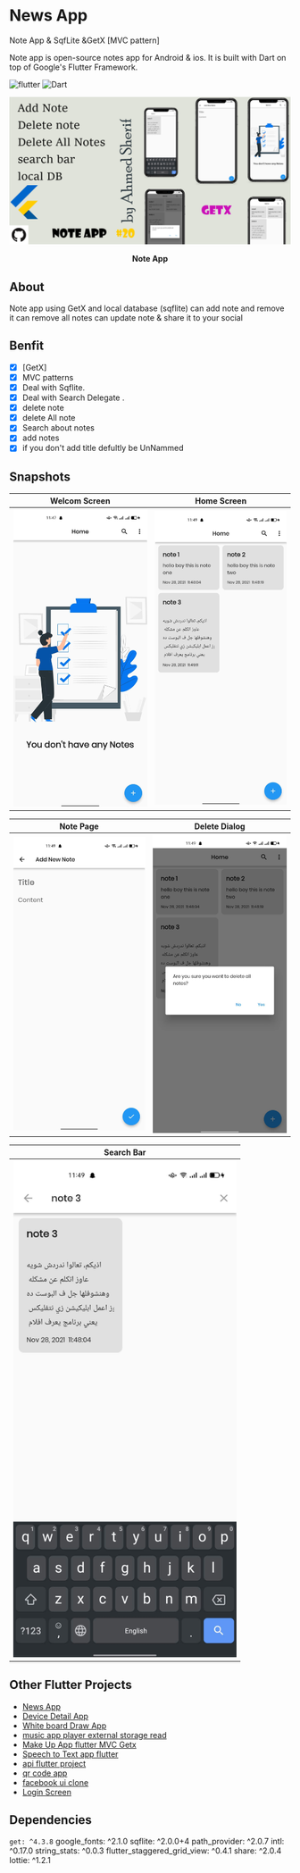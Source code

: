 # News App
Note App & SqfLite &GetX [MVC pattern]

Note app is open-source notes app for Android & ios. It is built with Dart on top of Google's Flutter Framework.


![flutter](https://img.shields.io/badge/Flutter-Framework-green?logo=flutter)
![Dart](https://img.shields.io/badge/Dart-Language-blue?logo=dart)


<p><img src="snapshot/here.png" /></p>
<p align="center"><b>Note App</b></p>




## About

Note app using GetX and local database (sqflite) can add note and remove it
can remove all notes can update note & share it to your social

## Benfit

- [x] [GetX]
- [x] MVC patterns
- [x] Deal with Sqflite.
- [x] Deal with Search Delegate .
- [x] delete note
- [x] delete All note
- [x] Search about notes
- [x] add notes
- [x] if you don't add title defultly be UnNammed

## Snapshots

| Welcom Screen | Home Screen |
|------|-------|
|<img src="snapshot/welcom.jpg" width="400">|<img src="snapshot/home.jpg" width="400">|

| Note Page | Delete Dialog|
|------|-------|
|<img src="snapshot/add.jpg" width="400">|<img src="snapshot/delete.jpg" width="400">|

| Search Bar
|------
|<img src="snapshot/search.jpg" width="400">



## Other Flutter Projects
- [News App](https://github.com/itsherifAhmed/NewsApp)
- [Device Detail App](https://github.com/itsherifAhmed/device-detail-app)
- [White board Draw App](https://github.com/itsherifAhmed/draw-app)
- [music app player external storage read](https://github.com/itsherifAhmed/Music-Player-Read-external-Storage-Flutter-app)
- [Make Up App flutter MVC Getx](https://github.com/itsherifAhmed/MakeUp-App)
- [Speech to Text app flutter](https://github.com/itsherifAhmed/Speech-to-text-app)
- [api flutter project](https://github.com/itsherifAhmed/apiFlutter-Project)
- [qr code app](https://github.com/itsherifAhmed/qr-barcode)
- [facebook ui clone](https://github.com/itsherifAhmed/facebook-ui-clone)
- [Login Screen](https://github.com/itsherifAhmed/login-screen)


## Dependencies
  `get: ^4.3.8`
  google_fonts: ^2.1.0
  sqflite: ^2.0.0+4
  path_provider: ^2.0.7
  intl: ^0.17.0
  string_stats: ^0.0.3
  flutter_staggered_grid_view: ^0.4.1
  share: ^2.0.4
  lottie: ^1.2.1
